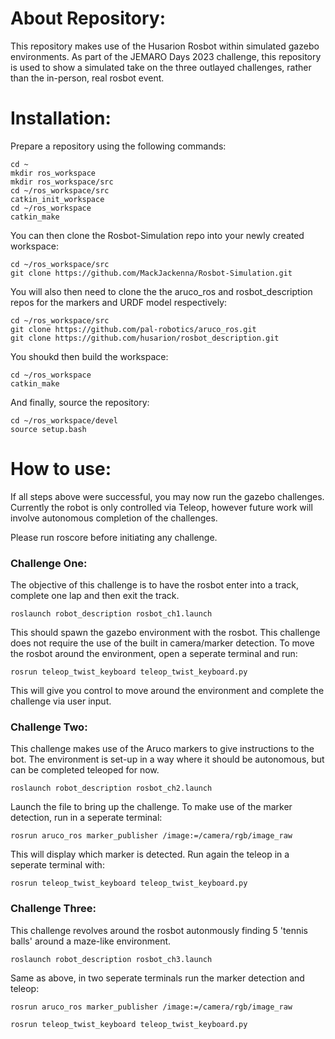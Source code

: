 # About Repository:
This repository makes use of the Husarion Rosbot within simulated gazebo environments. As part of the JEMARO Days 2023 challenge, this repository is used to show a simulated take on the three outlayed challenges, rather than the in-person, real rosbot event. 

# Installation:
Prepare a repository using the following commands:

```
cd ~
mkdir ros_workspace
mkdir ros_workspace/src
cd ~/ros_workspace/src
catkin_init_workspace
cd ~/ros_workspace
catkin_make
```

You can then clone the Rosbot-Simulation repo into your newly created workspace:

```
cd ~/ros_workspace/src
git clone https://github.com/MackJackenna/Rosbot-Simulation.git
```
You will also then need to clone the the aruco_ros and rosbot_description repos for the markers and URDF model respectively:

```
cd ~/ros_workspace/src
git clone https://github.com/pal-robotics/aruco_ros.git
git clone https://github.com/husarion/rosbot_description.git
```
You shoukd then build the workspace:

```
cd ~/ros_workspace
catkin_make
```
And finally, source the repository:

```
cd ~/ros_workspace/devel
source setup.bash
```

# How to use:
If all steps above were successful, you may now run the gazebo challenges. Currently the robot is only controlled via Teleop, however future work will involve autonomous completion of the challenges. 

Please run roscore before initiating any challenge.

### Challenge One:

The objective of this challenge is to have the rosbot enter into a track, complete one lap and then exit the track.
```
roslaunch robot_description rosbot_ch1.launch
```
This should spawn the gazebo environment with the rosbot. This challenge does not require the use of the built in camera/marker detection. To move the rosbot around the environment, open a seperate terminal and run:

```
rosrun teleop_twist_keyboard teleop_twist_keyboard.py
```
This will give you control to move around the environment and complete the challenge via user input.

### Challenge Two:

This challenge makes use of the Aruco markers to give instructions to the bot. The environment is set-up in a way where it should be autonomous, but can be completed teleoped for now.
```
roslaunch robot_description rosbot_ch2.launch
```
Launch the file to bring up the challenge. To make use of the marker detection, run in a seperate terminal:
```
rosrun aruco_ros marker_publisher /image:=/camera/rgb/image_raw
```
This will display which marker is detected. Run again the teleop in a seperate terminal with:
```
rosrun teleop_twist_keyboard teleop_twist_keyboard.py
```

### Challenge Three:

This challenge revolves around the rosbot autonmously finding 5 'tennis balls' around a maze-like environment.
```
roslaunch robot_description rosbot_ch3.launch
```
Same as above, in two seperate terminals run the marker detection and teleop:
```
rosrun aruco_ros marker_publisher /image:=/camera/rgb/image_raw
```
```
rosrun teleop_twist_keyboard teleop_twist_keyboard.py
```
